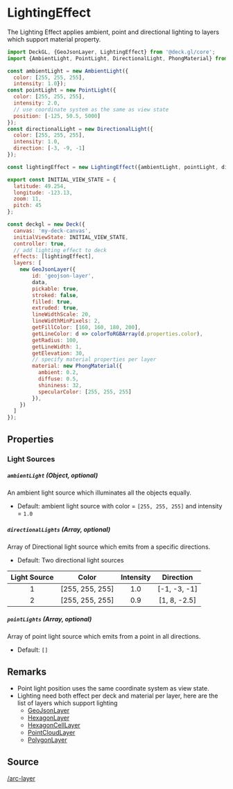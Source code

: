 # LightingEffect

The Lighting Effect applies ambient, point and directional lighting to layers which support material property.

```js
import DeckGL, {GeoJsonLayer, LightingEffect} from '@deck.gl/core';
import {AmbientLight, PointLight, DirectionalLight, PhongMaterial} from 'luma.gl';

const ambientLight = new AmbientLight({
  color: [255, 255, 255],
  intensity: 1.0});
const pointLight = new PointLight({
  color: [255, 255, 255],
  intensity: 2.0,
  // use coordinate system as the same as view state
  position: [-125, 50.5, 5000]
});
const directionalLight = new DirectionalLight({
  color: [255, 255, 255],
  intensity: 1.0,
  direction: [-3, -9, -1]
});

const lightingEffect = new LightingEffect({ambientLight, pointLight, directionalLight});

export const INITIAL_VIEW_STATE = {
  latitude: 49.254,
  longitude: -123.13,
  zoom: 11,
  pitch: 45
};

const deckgl = new Deck({
  canvas: 'my-deck-canvas',
  initialViewState: INITIAL_VIEW_STATE,
  controller: true,
  // add lighting effect to deck
  effects: [lightingEffect],
  layers: [
    new GeoJsonLayer({
        id: 'geojson-layer',
        data,
        pickable: true,
        stroked: false,
        filled: true,
        extruded: true,
        lineWidthScale: 20,
        lineWidthMinPixels: 2,
        getFillColor: [160, 160, 180, 200],
        getLineColor: d => colorToRGBArray(d.properties.color),
        getRadius: 100,
        getLineWidth: 1,
        getElevation: 30,
        // specify material properties per layer
        material: new PhongMaterial({
          ambient: 0.2,
          diffuse: 0.5,
          shininess: 32,
          specularColor: [255, 255, 255]
        }),
    })
  ]
});
```

## Properties

### Light Sources

##### `ambientLight` (Object, optional)

An ambient light source which illuminates all the objects equally.

* Default: ambient light source with color = `[255, 255, 255]` and intensity = `1.0`

##### `directionalLights` (Array, optional)

Array of Directional light source which emits from a specific directions.

* Default: Two directional light sources

| Light Source |      Color      | Intensity |   Direction  |
|:------------:|:---------------:|:---------:|:------------:|
| 1            | [255, 255, 255] | 1.0       | [-1, -3, -1] |
| 2            | [255, 255, 255] | 0.9       | [1, 8, -2.5] |

##### `pointLights` (Array, optional)

Array of point light source which emits from a point in all directions.

* Default: `[]`

## Remarks

* Point light position uses the same coordinate system as view state.
* Lighting need both effect per deck and material per layer, here are the list of layers which support lighting
    * [GeoJsonLayer](/docs/layers/geojson-layer.md)
    * [HexagonLayer](/docs/layers/hexagon-layer.md)
    * [HexagonCellLayer](/docs/layers/hexagon-cell-layer.md)
    * [PointCloudLayer](/docs/layers/point-cloud-layer.md)
    * [PolygonLayer](/docs/layers/polygon-layer.md)

## Source

[/arc-layer](https://github.com/uber/deck.gl/tree/master/modules/core/src/effects/lighting-effect.js)

